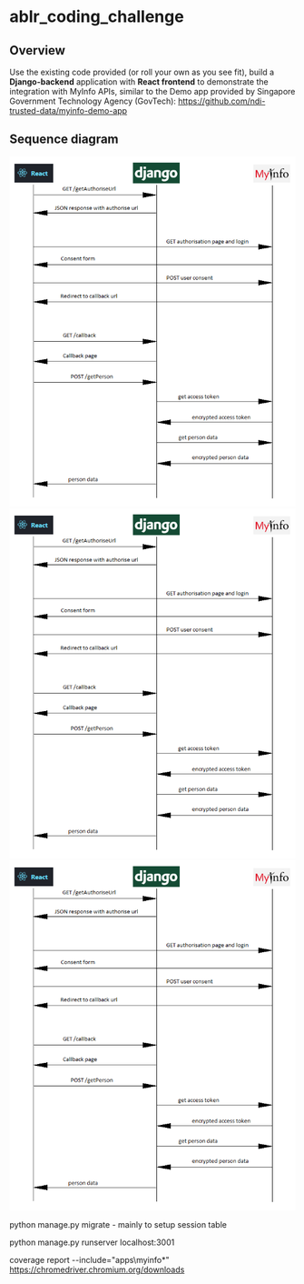 # ablr_coding_challenge

## Overview

Use the existing code provided (or roll your own as you see fit), build a **Django-backend** application with
**React frontend** to demonstrate the integration with MyInfo APIs, similar to the Demo app provided by 
Singapore Government Technology Agency (GovTech): https://github.com/ndi-trusted-data/myinfo-demo-app

## Sequence diagram

![Sequence Diagram](https://github.com/raymond-sunartio/ablr_coding_challenge/blob/master/flow.png?raw=true)
![Sequence Diagram](./flow.png)
![Sequence Diagram](./flow.png?raw=true)

python manage.py migrate - mainly to setup session table

python manage.py runserver localhost:3001

coverage report --include="apps\myinfo\*"
https://chromedriver.chromium.org/downloads